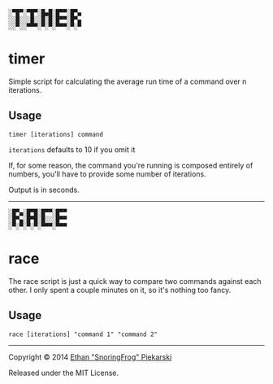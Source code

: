 ```
░▀█▀░▀█▀░█▄█░█▀▀░█▀▄
░░█░░░█░░█░█░█▀▀░█▀▄
░░▀░░▀▀▀░▀░▀░▀▀▀░▀░▀
```
# timer
Simple script for calculating the average run time of a command over n iterations.

## Usage
`timer [iterations] command`

`iterations` defaults to 10 if you omit it

If, for some reason, the command you're running is composed entirely of numbers, you'll have to provide some number of iterations.

Output is in seconds.

---

```
░█▀▄░█▀█░█▀▀░█▀▀
░█▀▄░█▀█░█░░░█▀▀
░▀░▀░▀░▀░▀▀▀░▀▀▀
```

# race
The race script is just a quick way to compare two commands against each other. I only spent a couple minutes on it, so it's nothing too fancy.

## Usage
`race [iterations] "command 1" "command 2"`

---
Copyright :copyright: 2014 [Ethan "SnoringFrog" Piekarski](https://github.com/snoringfrog)

Released under the MIT License. 
